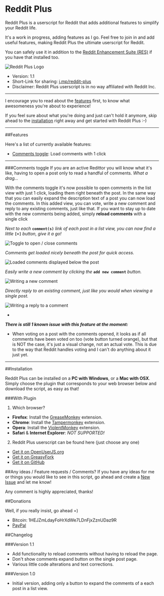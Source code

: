 # Reddit Plus

Reddit Plus is a userscript for Reddit that adds additional features to simplify your Reddit life.

It's a work in progress, adding features as I go. Feel free to join in and add useful features, making Reddit Plus the ultimate userscript for Reddit.

You can safely use it in addition to the [Reddit Enhancement Suite (RES)](https://www.reddit.com/r/Enhancement) if you have that installed too.

![Reddit Plus Logo][reddit-plus-logo]

- Version: 1.1
- Short-Link for sharing: [j.mp/reddit-plus](https://j.mp/reddit-plus)
- Disclaimer: Reddit Plus userscript is in no way affiliated with Reddit Inc.

---

I encourage you to read about the [features](#features) first, to know what awesomeness you're about to experience!

If you feel sure about what you're doing and just can't hold it anymore, skip ahead to the [installation](#installation) right away and get started with Reddit Plus :-)

---

##Features

Here's a list of currently available features:
- [Comments toggle](#comments-toggle): Load comments with 1 click

---

###Comments toggle
If you are an active Redittor you will know what it's like, having to open a post only to read a handful of comments. *What a drag...*

With the comments toggle it's now possible to open comments in the list view with just 1 click, loading them right beneath the post. In the same way that you can easily expand the description text of a post you can now load the comments.
In this added view, you can vote, write a new comment and reply to any existing comments, just like that. If you want to stay up to date with the new comments being added, simply **reload comments** with a single click

*Next to each* **`comment(s)`** *link of each post in a list view, you can now find a little* **`[+]`** *button, give it a go!*

![Toggle to open / close comments][comments-toggle]

*Comments get loaded nicely beneath the post for quick access.*

![Loaded comments displayed below the post][comments-opened]

*Easily write a new comment by clicking the* **`add new comment`** *button.*

![Writing a new comment][comment-new]

*Directly reply to an existing comment, just like you would when viewing a single post.*

![Writing a reply to a comment][comment-reply]

-

***There is still 1 known issue with this feature at the moment:***
- When voting on a post with the comments opened, it looks as if all comments have been voted on too (vote button turned orange), but that is NOT the case, it's just a visual change, not an actual vote. This is due to the way that Reddit handles voting and I can't do anything about it just yet.

---

##Installation

Reddit Plus can be installed on a **PC with Windows**, or a **Mac with OSX**.
Simply choose the plugin that corresponds to your web browser below and download the script, as easy as that!

###With Plugin
1. Which browser?
  - **Firefox**: Install the [GreaseMonkey](https://addons.mozilla.org/en-US/firefox/addon/greasemonkey/) extension.
  - **Chrome**: Install the [Tampermonkey](https://chrome.google.com/webstore/detail/tampermonkey/dhdgffkkebhmkfjojejmpbldmpobfkfo?hl=en) extension.
  - **Opera**: Install the [ViolentMonkey](https://addons.opera.com/en/extensions/details/violent-monkey/) extension.
  - **Safari** & **Internet Explorer**: *NOT SUPPORTED!*

2. Reddit Plus userscript can be found here (just choose any one)
  - [Get it on OpenUserJS.org](https://openuserjs.org/install/noplanman/Reddit_Plus.user.js)
  - [Get it on GreasyFork](https://greasyfork.org/scripts/10190-reddit-plus/code/Reddit%20Plus.user.js)
  - [Get it on GitHub](https://raw.githubusercontent.com/noplanman/Reddit-Plus/master/Reddit_Plus.user.js)

##Any ideas / Feature requests / Comments?
If you have any ideas for me or things you would like to see in this script, go ahead and create a [New Issue](https://github.com/noplanman/Reddit-Plus/issues/new) and let me know!

Any comment is highly appreciated, thanks!

##Donations

Well, if you really insist, go ahead =)

- Bitcoin: 1HEJZmLdayFoHrXdWe7LDnFjxZznUDaz9R
- [PayPal](https://www.paypal.com/cgi-bin/webscr?cmd=_donations&business=armando%40noplanman%2ech&item_name=Reddit%20Plus%20Donation)

##Changelog

###Version 1.1

- Add functionality to reload comments without having to reload the page.
- Don't show comments expand button on the single post page.
- Various little code alterations and text corrections.

###Version 1.0

- Initial version, adding only a button to expand the comments of a each post in a list view.


[reddit-plus-logo]: https://raw.githubusercontent.com/noplanman/Reddit-Plus/master/assets/logo/256-full.png   "Reddit Plus Logo"
[comments-toggle]:  https://raw.githubusercontent.com/noplanman/Reddit-Plus/master/assets/comments-toggle.png "Toggle to open / close comments"
[comments-opened]:  https://raw.githubusercontent.com/noplanman/Reddit-Plus/master/assets/comments-opened.png "Loaded comments displayed below the post"
[comment-new]:      https://raw.githubusercontent.com/noplanman/Reddit-Plus/master/assets/comment-new.png     "Writing a new comment"
[comment-reply]:    https://raw.githubusercontent.com/noplanman/Reddit-Plus/master/assets/comment-reply.png   "Writing a reply to a comment"